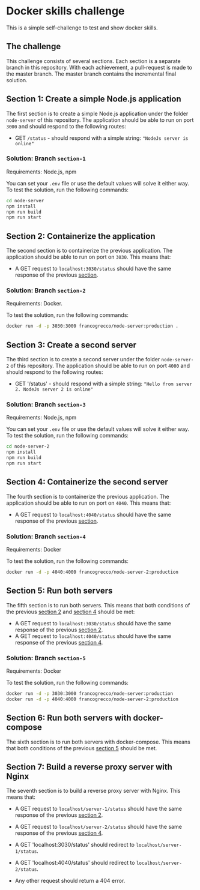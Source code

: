 # Docker skills challenge

This is a simple self-challenge to test and show docker skills.

## The challenge

This challenge consists of several sections. Each section is a separate branch in this repository. With each achievement, a pull-request is made to the master branch. The master branch contains the incremental final solution.

## Section 1: Create a simple Node.js application

The first section is to create a simple Node.js application under the folder `node-server` of this repository. The application should be able to run on port `3000` and should respond to the following routes:

- GET `/status` - should respond with a simple string: `"NodeJs server is online"`

### Solution: Branch `section-1`

Requirements: Node.js, npm

You can set your `.env` file or use the default values will solve it either way. To test the solution, run the following commands:

```bash
cd node-server
npm install
npm run build
npm run start
```

## Section 2: Containerize the application

The second section is to containerize the previous application. The application should be able to run on port on `3030`. This means that:

- A GET request to `localhost:3030/status` should have the same response of the previous [section](#section-1-create-a-simple-nodejs-application).

### Solution: Branch `section-2`

Requirements: Docker.

To test the solution, run the following commands:

```bash
docker run -d -p 3030:3000 francogrecco/node-server:production .
```

## Section 3: Create a second server

The third section is to create a second server under the folder `node-server-2` of this repository. The application should be able to run on port `4000` and should respond to the following routes:

- GET '/status' - should respond with a simple string: `"Hello from server 2. NodeJs server 2 is online"`

### Solution: Branch `section-3`

Requirements: Node.js, npm

You can set your `.env` file or use the default values will solve it either way. To test the solution, run the following commands:

```bash
cd node-server-2
npm install
npm run build
npm run start
```

## Section 4: Containerize the second server

The fourth section is to containerize the previous application. The application should be able to run on port on `4040`. This means that:

- A GET request to `localhost:4040/status` should have the same response of the previous [section](#section-3-create-a-second-server).

### Solution: Branch `section-4`

Requirements: Docker

To test the solution, run the following commands:

```bash
docker run -d -p 4040:4000 francogrecco/node-server-2:production
```

## Section 5: Run both servers

The fifth section is to run both servers. This means that both conditions of the previous [section 2](#section-2-containerize-the-application) and [section 4](#section-4-containerize-the-second-server) should be met:

- A GET request to `localhost:3030/status` should have the same response of the previous [section 2](#section-2-containerize-the-application).
- A GET request to `localhost:4040/status` should have the same response of the previous [section 4](#section-4-containerize-the-second-server).


### Solution: Branch `section-5`

Requirements: Docker

To test the solution, run the following commands:

```bash
docker run -d -p 3030:3000 francogrecco/node-server:production
docker run -d -p 4040:4000 francogrecco/node-server-2:production
```

## Section 6: Run both servers with docker-compose

The sixth section is to run both servers with docker-compose. This means that both conditions of the previous [section 5](#section-5-run-both-servers) should be met.

## Section 7: Build a reverse proxy server with Nginx

The seventh section is to build a reverse proxy server with Nginx. This means that:

- A GET request to `localhost/server-1/status` should have the same response of the previous [section 2](#section-2-containerize-the-application).

- A GET request to `localhost/server-2/status` should have the same response of the previous [section 4](#section-4-containerize-the-second-server).

- A GET 'localhost:3030/status' should redirect to `localhost/server-1/status`.

- A GET 'localhost:4040/status' should redirect to `localhost/server-2/status`.

- Any other request should return a 404 error.
